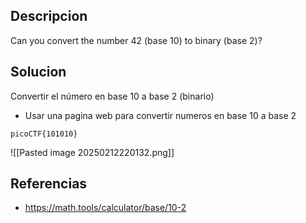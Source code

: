 ## Descripcion
Can you convert the number 42 (base 10) to binary (base 2)?
## Solucion
Convertir el número en base 10 a base 2 (binario)
- Usar una pagina web para convertir numeros en base 10 a base 2

```
picoCTF{101010}
```

 ![[Pasted image 20250212220132.png]]

## Referencias
- https://math.tools/calculator/base/10-2